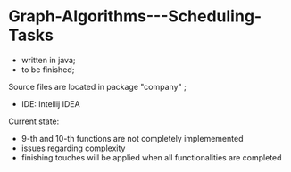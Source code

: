 # Graph-Algorithms---Scheduling-Tasks
- written in java;
- to be finished;

Source files are located in package  "company" ;
- IDE: Intellij IDEA

Current state:
- 9-th and 10-th functions are not completely implememented
- issues regarding complexity
- finishing touches will be applied when all functionalities are completed
